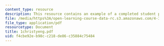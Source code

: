 ```yaml
---
content_type: resource
description: This resource contains an example of a completed student project.
file: /media/https%3A/open-learning-course-data-rc.s3.amazonaws.com/4-301-introduction-to-the-visual-arts-spring-2007/f4cbe92eb98cc218de86c35884c75484_1christyeng.pdf
file_type: application/pdf
resourcetype: Document
title: 1christyeng.pdf
uid: f4cbe92e-b98c-c218-de86-c35884c75484
---
```

